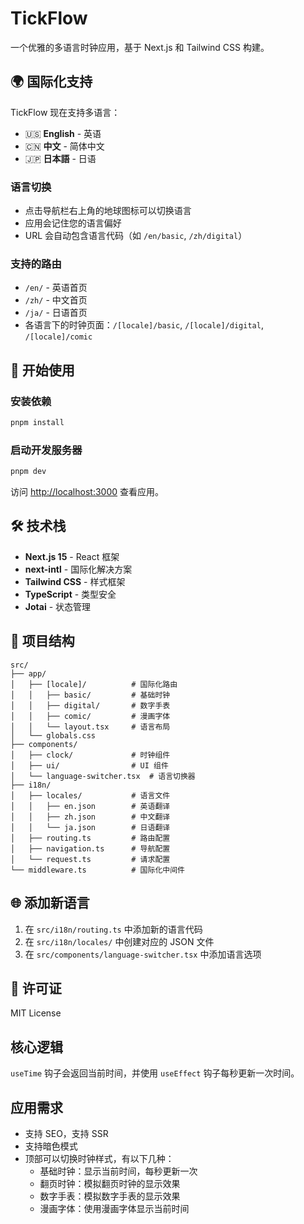 # TickFlow

一个优雅的多语言时钟应用，基于 Next.js 和 Tailwind CSS 构建。

## 🌍 国际化支持

TickFlow 现在支持多语言：

- 🇺🇸 **English** - 英语
- 🇨🇳 **中文** - 简体中文  
- 🇯🇵 **日本語** - 日语

### 语言切换

- 点击导航栏右上角的地球图标可以切换语言
- 应用会记住您的语言偏好
- URL 会自动包含语言代码（如 `/en/basic`, `/zh/digital`）

### 支持的路由

- `/en/` - 英语首页
- `/zh/` - 中文首页  
- `/ja/` - 日语首页
- 各语言下的时钟页面：`/[locale]/basic`, `/[locale]/digital`, `/[locale]/comic`

## 🚀 开始使用

### 安装依赖

```bash
pnpm install
```

### 启动开发服务器

```bash
pnpm dev
```

访问 [http://localhost:3000](http://localhost:3000) 查看应用。

## 🛠️ 技术栈

- **Next.js 15** - React 框架
- **next-intl** - 国际化解决方案
- **Tailwind CSS** - 样式框架
- **TypeScript** - 类型安全
- **Jotai** - 状态管理

## 📁 项目结构

```
src/
├── app/
│   ├── [locale]/          # 国际化路由
│   │   ├── basic/         # 基础时钟
│   │   ├── digital/       # 数字手表
│   │   ├── comic/         # 漫画字体
│   │   └── layout.tsx     # 语言布局
│   └── globals.css
├── components/
│   ├── clock/             # 时钟组件
│   ├── ui/                # UI 组件
│   └── language-switcher.tsx  # 语言切换器
├── i18n/
│   ├── locales/           # 语言文件
│   │   ├── en.json        # 英语翻译
│   │   ├── zh.json        # 中文翻译
│   │   └── ja.json        # 日语翻译
│   ├── routing.ts         # 路由配置
│   ├── navigation.ts      # 导航配置
│   └── request.ts         # 请求配置
└── middleware.ts          # 国际化中间件
```

## 🌐 添加新语言

1. 在 `src/i18n/routing.ts` 中添加新的语言代码
2. 在 `src/i18n/locales/` 中创建对应的 JSON 文件
3. 在 `src/components/language-switcher.tsx` 中添加语言选项

## 📝 许可证

MIT License

## 核心逻辑

`useTime` 钩子会返回当前时间，并使用 `useEffect` 钩子每秒更新一次时间。

## 应用需求

- 支持 SEO，支持 SSR
- 支持暗色模式
- 顶部可以切换时钟样式，有以下几种：
  - 基础时钟：显示当前时间，每秒更新一次
  - 翻页时钟：模拟翻页时钟的显示效果
  - 数字手表：模拟数字手表的显示效果
  - 漫画字体：使用漫画字体显示当前时间

